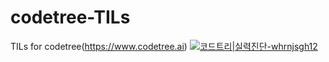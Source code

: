# codetree-TILs
TILs for codetree(https://www.codetree.ai)
[![코드트리|실력진단-whrnjsgh12](https://banner.codetree.ai/v1/banner/whrnjsgh12)](https://www.codetree.ai/profiles/whrnjsgh12)
